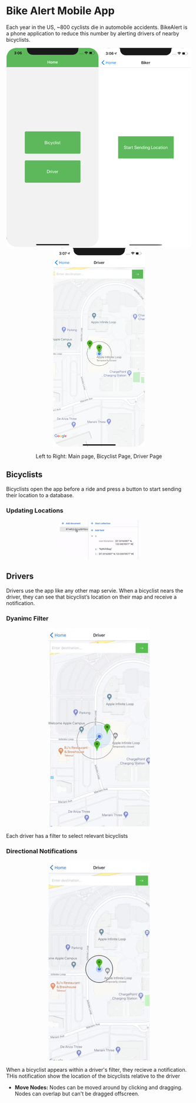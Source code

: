 # Bike Alert Mobile App

<!--<p align="center"><img src="readmeFiles/appIcon.png?raw=true" /></p>-->

Each year in the US, ~800 cyclists die in automobile accidents. BikeAlert is a phone application to reduce this number by alerting drivers of nearby bicyclists. 

<p align="center">
  <img margin-left=100 src="readmeFiles/mainPage.png?raw=true" />
  <img src="readmeFiles/bikerInitial.png?raw=true" />
  <img src="readmeFiles/mapInitial.png?raw=true" />
</p>

<p align="center">
  Left to Right: Main page, Bicyclist Page, Driver Page
</p>

## Bicyclists

Bicyclists open the app before a ride and press a button to start sending their location to a database.

### Updating Locations

<p align="center"><img src="readmeFiles/updatingDatabase.gif?raw=true" /></p>

## Drivers

Drivers use the app like any other map servie. When a bicyclist nears the driver, they can see that bicyclist’s location on their map and receive a notification.

### Dyanimc Filter 

<p align="center"><img src="readmeFiles/workingFilterSmall.gif?raw=true" /></p>

Each driver has a filter to select relevant bicyclists

### Directional Notifications

<p align="center"><img src="readmeFiles/workingNotificationsSmall.gif?raw=true" /></p>

When a bicyclist appears within a driver's filter, they recieve a notification. THis notification show the location of the bicyclists relative to the driver

* __Move Nodes:__ Nodes can be moved around by clicking and dragging. Nodes can overlap but can't be dragged offscreen.
